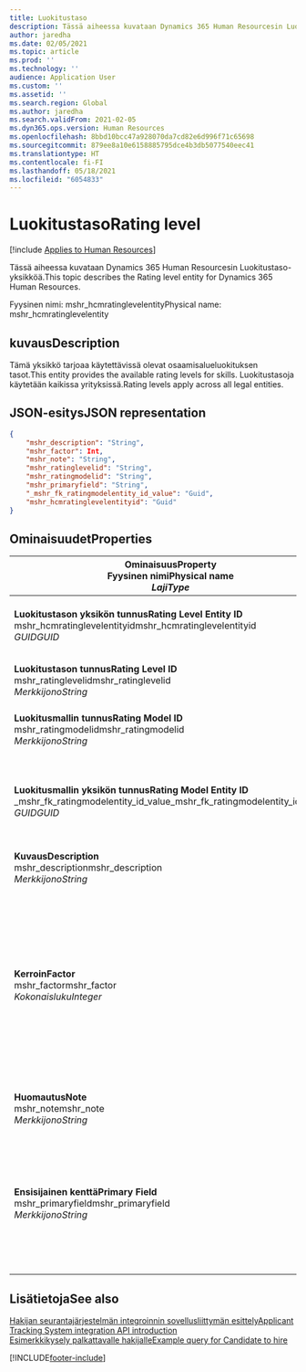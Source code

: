```yaml
---
title: Luokitustaso
description: Tässä aiheessa kuvataan Dynamics 365 Human Resourcesin Luokitustaso-yksikköä.
author: jaredha
ms.date: 02/05/2021
ms.topic: article
ms.prod: ''
ms.technology: ''
audience: Application User
ms.custom: ''
ms.assetid: ''
ms.search.region: Global
ms.author: jaredha
ms.search.validFrom: 2021-02-05
ms.dyn365.ops.version: Human Resources
ms.openlocfilehash: 8bbd10bcc47a928070da7cd82e6d996f71c65698
ms.sourcegitcommit: 879ee8a10e6158885795dce4b3db5077540eec41
ms.translationtype: HT
ms.contentlocale: fi-FI
ms.lasthandoff: 05/18/2021
ms.locfileid: "6054833"
---
```

# <a name="rating-level"></a><span data-ttu-id="11066-103">Luokitustaso</span><span class="sxs-lookup"><span data-stu-id="11066-103">Rating level</span></span>

[!include [Applies to Human Resources](../includes/applies-to-hr.md)]

<span data-ttu-id="11066-104">Tässä aiheessa kuvataan Dynamics 365 Human Resourcesin Luokitustaso-yksikköä.</span><span class="sxs-lookup"><span data-stu-id="11066-104">This topic describes the Rating level entity for Dynamics 365 Human Resources.</span></span>

<span data-ttu-id="11066-105">Fyysinen nimi: mshr_hcmratinglevelentity</span><span class="sxs-lookup"><span data-stu-id="11066-105">Physical name: mshr_hcmratinglevelentity</span></span>

## <a name="description"></a><span data-ttu-id="11066-106">kuvaus</span><span class="sxs-lookup"><span data-stu-id="11066-106">Description</span></span>

<span data-ttu-id="11066-107">Tämä yksikkö tarjoaa käytettävissä olevat osaamisalueluokituksen tasot.</span><span class="sxs-lookup"><span data-stu-id="11066-107">This entity provides the available rating levels for skills.</span></span> <span data-ttu-id="11066-108">Luokitustasoja käytetään kaikissa yrityksissä.</span><span class="sxs-lookup"><span data-stu-id="11066-108">Rating levels apply across all legal entities.</span></span>

## <a name="json-representation"></a><span data-ttu-id="11066-109">JSON-esitys</span><span class="sxs-lookup"><span data-stu-id="11066-109">JSON representation</span></span>

```json
{
    "mshr_description": "String",
    "mshr_factor": Int,
    "mshr_note": "String",
    "mshr_ratinglevelid": "String",
    "mshr_ratingmodelid": "String",
    "mshr_primaryfield": "String",
    "_mshr_fk_ratingmodelentity_id_value": "Guid",
    "mshr_hcmratinglevelentityid": "Guid"
}
```

## <a name="properties"></a><span data-ttu-id="11066-110">Ominaisuudet</span><span class="sxs-lookup"><span data-stu-id="11066-110">Properties</span></span>

| <span data-ttu-id="11066-111">Ominaisuus</span><span class="sxs-lookup"><span data-stu-id="11066-111">Property</span></span><br><span data-ttu-id="11066-112">**Fyysinen nimi**</span><span class="sxs-lookup"><span data-stu-id="11066-112">**Physical name**</span></span><br><span data-ttu-id="11066-113">**_Laji_**</span><span class="sxs-lookup"><span data-stu-id="11066-113">**_Type_**</span></span> | <span data-ttu-id="11066-114">Käytä</span><span class="sxs-lookup"><span data-stu-id="11066-114">Use</span></span> | <span data-ttu-id="11066-115">kuvaus</span><span class="sxs-lookup"><span data-stu-id="11066-115">Description</span></span> |
| --- | --- | --- |
| <span data-ttu-id="11066-116">**Luokitustason yksikön tunnus**</span><span class="sxs-lookup"><span data-stu-id="11066-116">**Rating Level Entity ID**</span></span><br><span data-ttu-id="11066-117">mshr_hcmratinglevelentityid</span><span class="sxs-lookup"><span data-stu-id="11066-117">mshr_hcmratinglevelentityid</span></span><br><span data-ttu-id="11066-118">*GUID*</span><span class="sxs-lookup"><span data-stu-id="11066-118">*GUID*</span></span> | <span data-ttu-id="11066-119">Vain luku</span><span class="sxs-lookup"><span data-stu-id="11066-119">Read-only</span></span><br><span data-ttu-id="11066-120">Vaadittu</span><span class="sxs-lookup"><span data-stu-id="11066-120">Required</span></span><br><span data-ttu-id="11066-121">Järjestelmän luoma</span><span class="sxs-lookup"><span data-stu-id="11066-121">System-generated</span></span> | <span data-ttu-id="11066-122">Järjestelmän luoma tason yksilöivä tunnus.</span><span class="sxs-lookup"><span data-stu-id="11066-122">The system-generated unique identifier for the level.</span></span> |
| <span data-ttu-id="11066-123">**Luokitustason tunnus**</span><span class="sxs-lookup"><span data-stu-id="11066-123">**Rating Level ID**</span></span><br><span data-ttu-id="11066-124">mshr_ratinglevelid</span><span class="sxs-lookup"><span data-stu-id="11066-124">mshr_ratinglevelid</span></span><br><span data-ttu-id="11066-125">*Merkkijono*</span><span class="sxs-lookup"><span data-stu-id="11066-125">*String*</span></span> | <span data-ttu-id="11066-126">Luku/Kirjoitus</span><span class="sxs-lookup"><span data-stu-id="11066-126">Read/write</span></span><br><span data-ttu-id="11066-127">Vaadittu</span><span class="sxs-lookup"><span data-stu-id="11066-127">Required</span></span> | <span data-ttu-id="11066-128">Käyttäjän luettava tason yksilöivä tunnus.</span><span class="sxs-lookup"><span data-stu-id="11066-128">User-readable unique identifier for the level.</span></span> |
| <span data-ttu-id="11066-129">**Luokitusmallin tunnus**</span><span class="sxs-lookup"><span data-stu-id="11066-129">**Rating Model ID**</span></span><br><span data-ttu-id="11066-130">mshr_ratingmodelid</span><span class="sxs-lookup"><span data-stu-id="11066-130">mshr_ratingmodelid</span></span><br><span data-ttu-id="11066-131">*Merkkijono*</span><span class="sxs-lookup"><span data-stu-id="11066-131">*String*</span></span> | <span data-ttu-id="11066-132">Luku/Kirjoitus</span><span class="sxs-lookup"><span data-stu-id="11066-132">Read/write</span></span><br><span data-ttu-id="11066-133">Vaadittu</span><span class="sxs-lookup"><span data-stu-id="11066-133">Required</span></span> | <span data-ttu-id="11066-134">Luokitusmalli, johon luokitustaso kuuluu.</span><span class="sxs-lookup"><span data-stu-id="11066-134">The rating model to which the rating level belongs.</span></span> |
| <span data-ttu-id="11066-135">**Luokitusmallin yksikön tunnus**</span><span class="sxs-lookup"><span data-stu-id="11066-135">**Rating Model Entity ID**</span></span><br><span data-ttu-id="11066-136">_mshr_fk_ratingmodelentity_id_value</span><span class="sxs-lookup"><span data-stu-id="11066-136">_mshr_fk_ratingmodelentity_id_value</span></span><br><span data-ttu-id="11066-137">*GUID*</span><span class="sxs-lookup"><span data-stu-id="11066-137">*GUID*</span></span> | <span data-ttu-id="11066-138">Vain luku</span><span class="sxs-lookup"><span data-stu-id="11066-138">Read-only</span></span><br><span data-ttu-id="11066-139">Vaadittu</span><span class="sxs-lookup"><span data-stu-id="11066-139">Required</span></span><br><span data-ttu-id="11066-140">Viiteavain: mshr_hcmratingmodelentity-yksikön mshr_hcmratingmodelentityid</span><span class="sxs-lookup"><span data-stu-id="11066-140">Foreign key: mshr_hcmratingmodelentityid of mshr_hcmratingmodelentity</span></span> | <span data-ttu-id="11066-141">Järjestelmän luoma sen luokitusmallin tunnus, johon luokitustaso kuuluu.</span><span class="sxs-lookup"><span data-stu-id="11066-141">The system-generated identifier for the rating model to which the rating level belongs.</span></span> |
| <span data-ttu-id="11066-142">**Kuvaus**</span><span class="sxs-lookup"><span data-stu-id="11066-142">**Description**</span></span><br><span data-ttu-id="11066-143">mshr_description</span><span class="sxs-lookup"><span data-stu-id="11066-143">mshr_description</span></span><br><span data-ttu-id="11066-144">*Merkkijono*</span><span class="sxs-lookup"><span data-stu-id="11066-144">*String*</span></span> | <span data-ttu-id="11066-145">Luku/Kirjoitus</span><span class="sxs-lookup"><span data-stu-id="11066-145">Read/write</span></span><br><span data-ttu-id="11066-146">Vaadittu</span><span class="sxs-lookup"><span data-stu-id="11066-146">Required</span></span> | <span data-ttu-id="11066-147">Luokitustason kuvaus.</span><span class="sxs-lookup"><span data-stu-id="11066-147">The description of the rating level.</span></span> |
| <span data-ttu-id="11066-148">**Kerroin**</span><span class="sxs-lookup"><span data-stu-id="11066-148">**Factor**</span></span><br><span data-ttu-id="11066-149">mshr_factor</span><span class="sxs-lookup"><span data-stu-id="11066-149">mshr_factor</span></span><br><span data-ttu-id="11066-150">*Kokonaisluku*</span><span class="sxs-lookup"><span data-stu-id="11066-150">*Integer*</span></span> | <span data-ttu-id="11066-151">Luku/Kirjoitus</span><span class="sxs-lookup"><span data-stu-id="11066-151">Read/write</span></span><br><span data-ttu-id="11066-152">Vaadittu</span><span class="sxs-lookup"><span data-stu-id="11066-152">Required</span></span> | <span data-ttu-id="11066-153">Luokitustason kerroin.</span><span class="sxs-lookup"><span data-stu-id="11066-153">The factor for the rating level.</span></span> <span data-ttu-id="11066-154">Kun vertaat nimikkeitä, joissa on eri määrä tasoja, kerrointa käytetään tulosten normalisointiin.</span><span class="sxs-lookup"><span data-stu-id="11066-154">When you compare items with a different number of rating levels, the factor is used to normalize the scores.</span></span> <span data-ttu-id="11066-155">Arvon on oltava kokonaisluku väliltä 0–9.</span><span class="sxs-lookup"><span data-stu-id="11066-155">The value must be an integer between 0 and 9.</span></span> |
| <span data-ttu-id="11066-156">**Huomautus**</span><span class="sxs-lookup"><span data-stu-id="11066-156">**Note**</span></span><br><span data-ttu-id="11066-157">mshr_note</span><span class="sxs-lookup"><span data-stu-id="11066-157">mshr_note</span></span><br><span data-ttu-id="11066-158">*Merkkijono*</span><span class="sxs-lookup"><span data-stu-id="11066-158">*String*</span></span> | <span data-ttu-id="11066-159">Luku/Kirjoitus</span><span class="sxs-lookup"><span data-stu-id="11066-159">Read/write</span></span><br><span data-ttu-id="11066-160">Valinnainen</span><span class="sxs-lookup"><span data-stu-id="11066-160">Optional</span></span> | <span data-ttu-id="11066-161">Luokitustasoon liittyvät huomautukset.</span><span class="sxs-lookup"><span data-stu-id="11066-161">Any notes associated with the rating level.</span></span> |
| <span data-ttu-id="11066-162">**Ensisijainen kenttä**</span><span class="sxs-lookup"><span data-stu-id="11066-162">**Primary Field**</span></span><br><span data-ttu-id="11066-163">mshr_primaryfield</span><span class="sxs-lookup"><span data-stu-id="11066-163">mshr_primaryfield</span></span><br><span data-ttu-id="11066-164">*Merkkijono*</span><span class="sxs-lookup"><span data-stu-id="11066-164">*String*</span></span> | <span data-ttu-id="11066-165">Vain luku</span><span class="sxs-lookup"><span data-stu-id="11066-165">Read-only</span></span><br><span data-ttu-id="11066-166">Vaadittu</span><span class="sxs-lookup"><span data-stu-id="11066-166">Required</span></span> | <span data-ttu-id="11066-167">Kenttä, jota käytetään yksikkötietueen tunnuksena.</span><span class="sxs-lookup"><span data-stu-id="11066-167">Field to be used as an identifier of the entity record.</span></span> <span data-ttu-id="11066-168">Luokitustason tunnuksen ja luokitusmallin tunnuksen yhdistelmä.</span><span class="sxs-lookup"><span data-stu-id="11066-168">Combination of rating level ID and rating model ID.</span></span> |

## <a name="see-also"></a><span data-ttu-id="11066-169">Lisätietoja</span><span class="sxs-lookup"><span data-stu-id="11066-169">See also</span></span>

[<span data-ttu-id="11066-170">Hakijan seurantajärjestelmän integroinnin sovellusliittymän esittely</span><span class="sxs-lookup"><span data-stu-id="11066-170">Applicant Tracking System integration API introduction</span></span>](hr-admin-integration-ats-api-introduction.md)<br>
[<span data-ttu-id="11066-171">Esimerkkikysely palkattavalle hakijalle</span><span class="sxs-lookup"><span data-stu-id="11066-171">Example query for Candidate to hire</span></span>](hr-admin-integration-ats-api-candidate-to-hire-example-query.md)



[!INCLUDE[footer-include](../includes/footer-banner.md)]